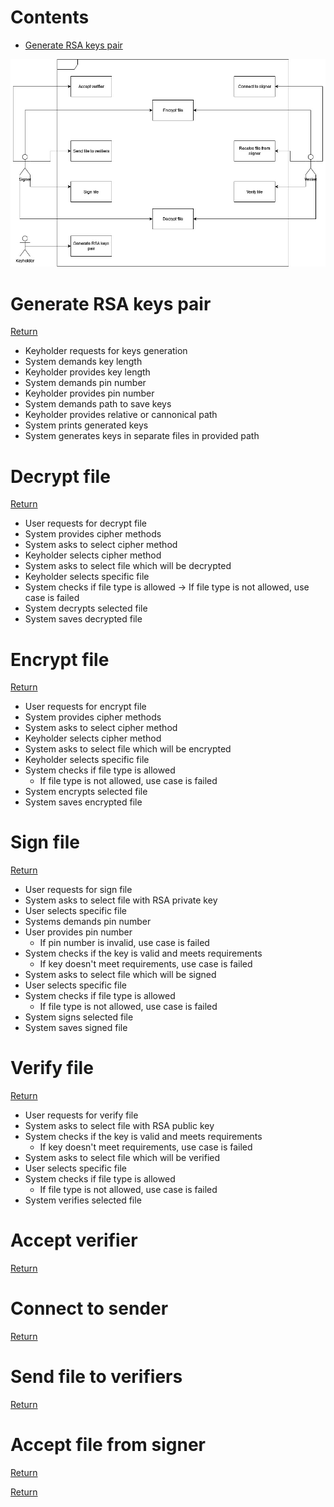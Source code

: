 # Contents
- [Generate RSA keys pair](#generate-rsa-keys-pair)

![Use case diagram](<Use case diagram.jpg>)

# Generate RSA keys pair
[Return](#contents)

- Keyholder requests for keys generation
- System demands key length
- Keyholder provides key length
- System demands pin number
- Keyholder provides pin number
- System demands path to save keys 
- Keyholder provides relative or cannonical path
- System prints generated keys
- System generates keys in separate files in provided path

# Decrypt file
[Return](#contents)

- User requests for decrypt file
- System provides cipher methods
- System asks to select cipher method
- Keyholder selects cipher method
- System asks to select file which will be decrypted
- Keyholder selects specific file
- System checks if file type is allowed
-> If file type is not allowed, use case is failed
- System decrypts selected file
- System saves decrypted file

# Encrypt file
[Return](#contents)

- User requests for encrypt file
- System provides cipher methods
- System asks to select cipher method
- Keyholder selects cipher method
- System asks to select file which will be encrypted
- Keyholder selects specific file
- System checks if file type is allowed
    - If file type is not allowed, use case is failed
- System encrypts selected file
- System saves encrypted file

# Sign file
[Return](#contents)

- User requests for sign file
- System asks to select file with RSA private key
- User selects specific file
- Systems demands pin number
- User provides pin number
    - If pin number is invalid, use case is failed
- System checks if the key is valid and meets requirements
    - If key doesn't meet requirements, use case is failed
- System asks to select file which will be signed
- User selects specific file
- System checks if file type is allowed
    - If file type is not allowed, use case is failed
- System signs selected file
- System saves signed file

# Verify file
[Return](#contents)

- User requests for verify file
- System asks to select file with RSA public key
- System checks if the key is valid and meets requirements
    - If key doesn't meet requirements, use case is failed
- System asks to select file which will be verified
- User selects specific file
- System checks if file type is allowed
    - If file type is not allowed, use case is failed
- System verifies selected file

# Accept verifier
[Return](#contents)

# Connect to sender
[Return](#contents)

# Send file to verifiers
[Return](#contents)

# Accept file from signer
[Return](#contents)

[Return](#contents)